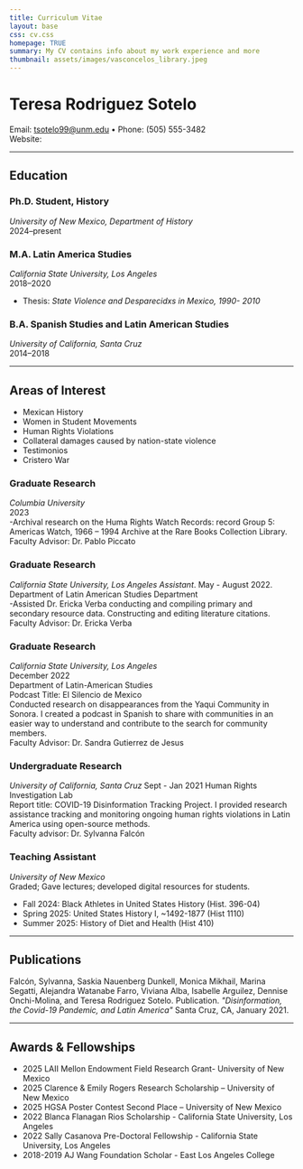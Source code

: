 ```yaml
---
title: Curriculum Vitae
layout: base
css: cv.css
homepage: TRUE
summary: My CV contains info about my work experience and more
thumbnail: assets/images/vasconcelos_library.jpeg
---
```


# Teresa Rodriguez Sotelo
Email: tsotelo99@unm.edu • Phone: (505) 555-3482  
Website:  

---

## Education

### Ph.D. Student, History
*University of New Mexico, Department of History*  
2024–present    

### M.A. Latin America Studies
*California State University, Los Angeles*  
2018–2020  
- Thesis: *State Violence and Desparecidxs in Mexico, 1990- 2010*  

### B.A. Spanish Studies and Latin American Studies 
*University of California, Santa Cruz*  
2014–2018  

---

## Areas of Interest
- Mexican History 
- Women in Student Movements
- Human Rights Violations
- Collateral damages caused by nation-state violence
- Testimonios 
- Cristero War

### Graduate Research 
*Columbia University*  
2023  
-Archival research on the Huma Rights Watch Records: record Group 5: Americas Watch, 1966 – 1994 Archive at the Rare Books Collection Library.   
Faculty Advisor: Dr. Pablo Piccato  

### Graduate Research 
*California State University, Los Angeles Assistant*. 
May - August 2022.    
Department of Latin American Studies Department  
-Assisted Dr. Ericka Verba conducting and compiling primary and secondary resource data. Constructing and editing literature citations.  
Faculty Advisor: Dr. Ericka Verba   

### Graduate Research                                                            
*California State University, Los Angeles*  
December 2022  
Department of Latin-American Studies  
Podcast Title: El Silencio de Mexico                                         
Conducted research on disappearances from the Yaqui Community in Sonora. I created a podcast in Spanish to share with communities in an easier way to understand and contribute to the search for community members.   
Faculty Advisor: Dr. Sandra Gutierrez de Jesus  

### Undergraduate Research 
*University of California, Santa Cruz* 
Sept - Jan 2021 
Human Rights Investigation Lab    
Report title: COVID-19 Disinformation Tracking Project. I provided research assistance tracking and monitoring ongoing human rights violations in Latin America using open-source methods.  
Faculty advisor: Dr. Sylvanna Falcón 
 

### Teaching Assistant
*University of New Mexico*    
Graded; Gave lectures; developed digital resources for students.  
- Fall 2024: Black Athletes in United States History (Hist. 396-04)
- Spring 2025: United States History I, ~1492-1877 (Hist 1110)
- Summer 2025: History of Diet and Health (Hist 410)

---
## Publications
Falcón, Sylvanna, Saskia Nauenberg Dunkell, Monica Mikhail, Marina Segatti, Alejandra Watanabe Farro, Viviana Alba, Isabelle Arguilez, Dennise Onchi-Molina, and Teresa Rodriguez Sotelo. Publication. *"Disinformation, the Covid-19 Pandemic, and Latin America"* Santa Cruz, CA, January 2021.   
 
---

## Awards & Fellowships
- 2025 LAII Mellon Endowment Field Research Grant- University of New Mexico 
- 2025 Clarence & Emily Rogers Research Scholarship – University of New Mexico 
- 2025 HGSA Poster Contest Second Place – University of New Mexico 
- 2022 Blanca Flanagan Rios Scholarship - California State University, Los Angeles 
- 2022 Sally Casanova Pre-Doctoral Fellowship - California State University, Los Angeles 
- 2018-2019 AJ Wang Foundation Scholar - East Los Angeles College  



